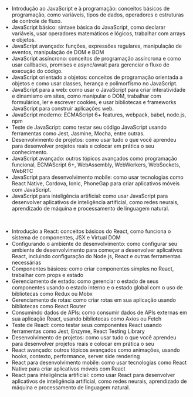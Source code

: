 <ul>
  <li>Introdução ao JavaScript e à programação: conceitos básicos de programação, como variáveis, tipos de dados, operadores e estruturas de controle de fluxo.</li>
  <li>JavaScript básico: sintaxe básica do JavaScript, como declarar variáveis, usar operadores matemáticos e lógicos, trabalhar com arrays e objetos.</li>
  <li>JavaScript avançado: funções, expressões regulares, manipulação de eventos, manipulação de DOM e BOM</li>
  <li>JavaScript assíncrono: conceitos de programação assíncrona e como usar callbacks, promises e async/await para gerenciar o fluxo de execução do código.</li>
  <li>JavaScript orientado a objetos: conceitos de programação orientada a objetos e como usar classes, herança e polimorfismo no JavaScript.</li>
  <li>JavaScript para a web: como usar o JavaScript para criar interatividade e dinamismo em sites, como manipular o DOM, trabalhar com formulários, ler e escrever cookies, e usar bibliotecas e frameworks JavaScript para construir aplicações web.</li>
  <li>JavaScript moderno: ECMAScript 6+ features, webpack, babel, node.js, npm</li>
  <li>Teste de JavaScript: como testar seu código JavaScript usando ferramentas como Jest, Jasmine, Mocha, entre outras.</li>
  <li>Desenvolvimento de projetos: como usar tudo o que você aprendeu para desenvolver projetos reais e colocar em prática o seu conhecimento.</li>
  <li>JavaScript avançado: outros tópicos avançados como programação funcional, ECMAScript 6+, WebAssembly, WebWorkers, WebSockets, WebRTC</li>
  <li>JavaScript para desenvolvimento mobile: como usar tecnologias como React Native, Cordova, Ionic, PhoneGap para criar aplicativos móveis com JavaScript.</li>
  <li>JavaScript para inteligência artificial: como usar JavaScript para desenvolver aplicativos de inteligência artificial, como redes neurais, aprendizado de máquina e processamento de linguagem natural.</li>
</ul>
<br />
<ul>
  <li>Introdução a React: conceitos básicos do React, como funciona o sistema de componentes, JSX e Virtual DOM </li>
  <li>Configurando o ambiente de desenvolvimento: como configurar seu ambiente de desenvolvimento para começar a desenvolver aplicativos React, incluindo configuração do Node.js, React e outras ferramentas necessárias </li>
  <li>Componentes básicos: como criar componentes simples no React, trabalhar com props e estado </li>
  <li>Gerenciamento de estado: como gerenciar o estado de seus componentes usando o estado interno e o estado global com o uso de bibliotecas como Redux ou Mobx </li>
  <li>Gerenciamento de rotas: como criar rotas em sua aplicação usando bibliotecas como React Router </li>
  <li>Consumindo dados de APIs: como consumir dados de APIs externas em sua aplicação React, usando bibliotecas como Axios ou Fetch </li>
  <li>Teste de React: como testar seus componentes React usando ferramentas como Jest, Enzyme, React Testing Library </li>
  <li>Desenvolvimento de projetos: como usar tudo o que você aprendeu para desenvolver projetos reais e colocar em prática o seu</li>
  <li>React avançado: outros tópicos avançados como animações, usando hooks, contexto, performance, server side rendering </li>
  <li>React para desenvolvimento mobile: como usar tecnologias como React Native para criar aplicativos móveis com React </li>
  <li>React para inteligência artificial: como usar React para desenvolver aplicativos de inteligência artificial, como redes neurais, aprendizado de máquina e processamento de linguagem natural. </li>
</ul>
